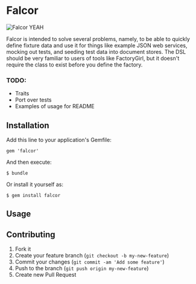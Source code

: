 # Falcor

![Falcor YEAH](http://epicyearproject.files.wordpress.com/2011/05/bastian-falcor-whoop-490.gif)

Falcor is intended to solve several problems, namely, to be able to quickly define fixture data and use it for things like example JSON web services, mocking out tests, and seeding test data into document stores. The DSL should be very familiar to users of tools like FactoryGirl, but it doesn't require the class to exist before you define the factory.

### TODO:

* Traits
* Port over tests
* Examples of usage for README

## Installation

Add this line to your application's Gemfile:

    gem 'falcor'

And then execute:

    $ bundle

Or install it yourself as:

    $ gem install falcor

## Usage



## Contributing

1. Fork it
2. Create your feature branch (`git checkout -b my-new-feature`)
3. Commit your changes (`git commit -am 'Add some feature'`)
4. Push to the branch (`git push origin my-new-feature`)
5. Create new Pull Request
